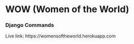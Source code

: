 <h1>WOW (Women of the World) </h1>
<h3>Django Commands</h3>
<p>
Live link: https://womensoftheworld.herokuapp.com
</p>
